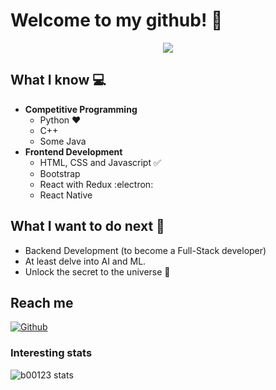 # Welcome to my github! 👋

<div align="center">
	<img src="https://raw.githubusercontent.com/b00123/b00123/master/intro.gif">
</div>

## What I know :computer:
- **Competitive Programming**
	- Python ❤️
	- C++
	- Some Java
- **Frontend Development**
	- HTML, CSS and Javascript :white_check_mark:
	- Bootstrap
	- React with Redux :electron:
	- React Native

## What I want to do next :thinking:
- Backend Development (to become a Full-Stack developer)
- At least delve into AI and ML.
- Unlock the secret to the universe :rofl:

## Reach me 
[![Github](https://img.shields.io/github/followers/b00123?label=Follow&style=social)](https://github.com/b00123)


### Interesting stats

![b00123 stats](https://github-readme-stats.vercel.app/api?username=b00123&show_icons=true)


